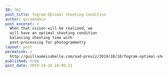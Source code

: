 ```yaml
---
ID: 762
post_title: fogram-Optimal Shooting Condition
author: gicomadmin
post_excerpt: >
  When that vision will be realized, we
  will have an optimal shooting condition
  balancing shooting time with
  post-processing for photogrammetry
layout: post
permalink: >
  http://guillaumeisabelle.com/nad-previz/2019/10/18/fogram-optimal-shooting-condition/
published: true
post_date: 2019-10-18 16:00:21
---
```

<!-- wp:block-lab/stc-vision-block {"vision":"When that vision will be realized, we will have an optimal shooting condition balancing shooting time with post-processing for photogrammetry","dtdue":"201001"} /-->

<!-- wp:block-lab/stc-vision-block {"vision":"Present pictures that inspire further construction of what might be created later","dtdue":"191022","mmottrend":"Getting better"} /-->